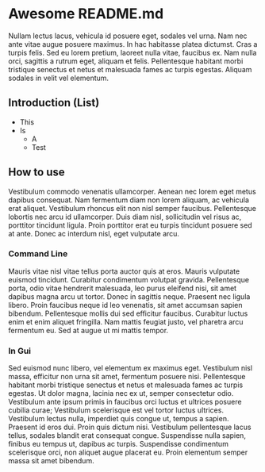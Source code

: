 # Awesome README.md

Nullam lectus lacus, vehicula id posuere eget, sodales vel urna. Nam nec ante vitae augue posuere maximus. In hac habitasse platea dictumst. Cras a turpis felis. Sed eu lorem pretium, laoreet nulla vitae, faucibus ex. Nam nulla orci, sagittis a rutrum eget, aliquam et felis. Pellentesque habitant morbi tristique senectus et netus et malesuada fames ac turpis egestas. Aliquam sodales in velit vel elementum.

## Introduction (List)

* This
* Is
  * A
  * Test

## How to use

Vestibulum commodo venenatis ullamcorper. Aenean nec lorem eget metus dapibus consequat. Nam fermentum diam non lorem aliquam, ac vehicula erat aliquet. Vestibulum rhoncus elit non nisl semper faucibus. Pellentesque lobortis nec arcu id ullamcorper. Duis diam nisl, sollicitudin vel risus ac, porttitor tincidunt ligula. Proin porttitor erat eu turpis tincidunt posuere sed at ante. Donec ac interdum nisl, eget vulputate arcu.

### Command Line

Mauris vitae nisl vitae tellus porta auctor quis at eros. Mauris vulputate euismod tincidunt. Curabitur condimentum volutpat gravida. Pellentesque porta, odio vitae hendrerit malesuada, leo purus eleifend nisi, sit amet dapibus magna arcu ut tortor. Donec in sagittis neque. Praesent nec ligula libero. Proin faucibus neque id leo venenatis, sit amet accumsan sapien bibendum. Pellentesque mollis dui sed efficitur faucibus. Curabitur luctus enim et enim aliquet fringilla. Nam mattis feugiat justo, vel pharetra arcu fermentum eu. Sed at augue ut mi mattis tempor.

### In Gui

Sed euismod nunc libero, vel elementum ex maximus eget. Vestibulum nisl massa, efficitur non urna sit amet, fermentum posuere nisi. Pellentesque habitant morbi tristique senectus et netus et malesuada fames ac turpis egestas. Ut dolor magna, lacinia nec ex ut, semper consectetur odio. Vestibulum ante ipsum primis in faucibus orci luctus et ultrices posuere cubilia curae; Vestibulum scelerisque est vel tortor luctus ultrices. Vestibulum lectus nulla, imperdiet quis congue ut, tempus a sapien. Praesent id eros dui. Proin quis dictum nisi. Vestibulum pellentesque lacus tellus, sodales blandit erat consequat congue. Suspendisse nulla sapien, finibus eu tempus ut, dapibus ac turpis. Suspendisse condimentum scelerisque orci, non aliquet augue placerat eu. Proin elementum semper massa sit amet bibendum.
